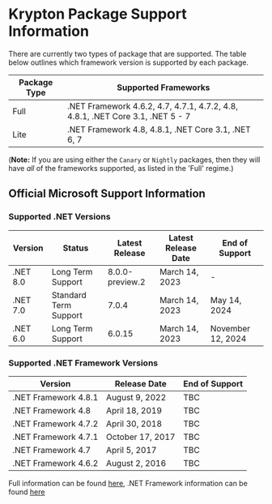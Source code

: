 # Krypton Package Support Information

There are currently two types of package that are supported. The table below outlines which framework version is supported by each package.

| Package Type | Supported Frameworks |
|---|---|
| Full | .NET Framework 4.6.2, 4.7, 4.7.1, 4.7.2, 4.8, 4.8.1, .NET Core 3.1, .NET 5 - 7 |
| Lite | .NET Framework 4.8, 4.8.1, .NET Core 3.1, .NET 6, 7 |

(**Note:** If you are using either the `Canary` or `Nightly` packages, then they will have _all_ of the frameworks supported, as listed in the 'Full' regime.)

## Official Microsoft Support Information

### Supported .NET Versions

| Version | Status | Latest Release | Latest Release Date | End of Support |
|---|---|---|---|---|
| .NET 8.0 | Long Term Support | 8.0.0-preview.2 | March 14, 2023 | - |
| .NET 7.0 | Standard Term Support | 7.0.4 | March 14, 2023 | May 14, 2024 |
| .NET 6.0 | Long Term Support | 6.0.15 | March 14, 2023 | November 12, 2024 |

### Supported .NET Framework Versions

| Version | Release Date | End of Support |
|---|---|---|
| .NET Framework 4.8.1 | August 9, 2022 | TBC |
| .NET Framework 4.8 | April 18, 2019 | TBC |
| .NET Framework 4.7.2 | April 30, 2018 | TBC |
| .NET Framework 4.7.1 | October 17, 2017 | TBC |
| .NET Framework 4.7 | April 5, 2017 | TBC |
| .NET Framework 4.6.2 | August 2, 2016 | TBC |

Full information can be found [here](https://dotnet.microsoft.com/en-us/download/dotnet), .NET Framework information can be found [here](https://dotnet.microsoft.com/en-us/download/dotnet-framework)